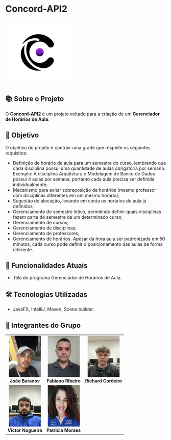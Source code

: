 # Concord-API2

<div>
    <img src="./IMG/concord-logo.png" style="width:200px; height:200px;" alt="logo"/>
</div>

## 📚 Sobre o Projeto

O **Concord-API2** é um projeto voltado para a criação de um **Gerenciador de Horários de Aula**.

## 🎯 Objetivo

O objetivo do projeto é contruir uma grade que respeite os seguintes requisitos:
-  Definição de horário de aula para um semestre do curso, lembrando que cada disciplina 
possui uma quantidade de aulas obrigatória por semana. Exemplo: A disciplina 
Arquitetura e Modelagem de Banco de Dados possui 4 aulas por semana, portanto cada 
aula precisa ser definida individualmente;
-  Mecanismo para evitar sobreposição de horários (mesmo professor com disciplinas 
diferentes em um mesmo horário);
-  Sugestão de alocação, levando em conta os horários de aula já definidos;
-  Gerenciamento de semestre letivo, permitindo definir quais disciplinas fazem parte do 
semestre de um determinado curso;
-  Gerenciamento de cursos;
-  Gerenciamento de disciplinas;
-  Gerenciamento de professores;
-  Gerenciamento de horários. Apesar da hora aula ser padronizada em 50 minutos, cada 
curso pode definir o posicionamento das aulas de forma diferente.

## 🚀 Funcionalidades Atuais

-  Tela do programa Gerenciador de Horários de Aula.

## 🛠️ Tecnologias Utilizadas

-  JavaFX, IntelliJ, Maven, Scene builder.
  
## 👥 Integrantes do Grupo

<div align="center">
  <table>
    <tr>
      <td align="center">
        <img src="./IMG/joao baranov.jpg" width="100px;" height="130px" alt="Integrante 1"/>
        <br />
        <b>João Baranov</b>
      </td>
      <td align="center">
        <img src="./IMG/fabiano.jpg" width="100px;" height="130px" alt="Integrante 2"/>
        <br />
        <b>Fabiano Ribeiro</b>
      </td>
      <td align="center">
        <img src="./IMG/richard.jpeg" width="100px;" height="130px" alt="Integrante 3"/>
        <br />
        <b>Richard Cordeiro</b>
      </td>
    </tr>
    <tr>
      <td align="center">
        <img src="./IMG/victor.jpeg" width="100px;" height="130px" alt="Integrante 4"/>
        <br />
        <b>Victor Nogueira</b>
      </td>
      <td align="center">
        <img src="./IMG/patricia.jpg" width="100px;" height="130px" alt="Integrante 5"/>
        <br />
        <b>Patricia Moraes</b>
  </td>
    </tr>
  </table>
</div>


